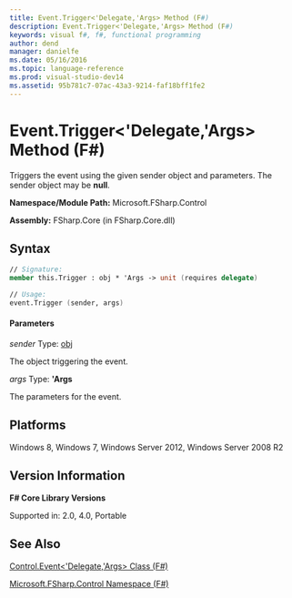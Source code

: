 ```yaml
---
title: Event.Trigger<'Delegate,'Args> Method (F#)
description: Event.Trigger<'Delegate,'Args> Method (F#)
keywords: visual f#, f#, functional programming
author: dend
manager: danielfe
ms.date: 05/16/2016
ms.topic: language-reference
ms.prod: visual-studio-dev14
ms.assetid: 95b781c7-07ac-43a3-9214-faf18bff1fe2 
---
```


# Event.Trigger<'Delegate,'Args> Method (F#)

Triggers the event using the given sender object and parameters. The sender object may be **null**.

**Namespace/Module Path:** Microsoft.FSharp.Control

**Assembly:** FSharp.Core (in FSharp.Core.dll)


## Syntax

```fsharp
// Signature:
member this.Trigger : obj * 'Args -> unit (requires delegate)

// Usage:
event.Trigger (sender, args)
```

#### Parameters
*sender*
Type: [obj](https://msdn.microsoft.com/library/dcf2430f-702b-40e5-a0a1-97518bf137f7)


The object triggering the event.


*args*
Type: **'Args**


The parameters for the event.


## Platforms
Windows 8, Windows 7, Windows Server 2012, Windows Server 2008 R2


## Version Information
**F# Core Library Versions**

Supported in: 2.0, 4.0, Portable




## See Also
[Control.Event&#60;'Delegate,'Args&#62; Class &#40;F&#35;&#41;](Control.Event%5B%27Delegate%2C%27Args%5D-Class-%5BFSharp%5D.md)

[Microsoft.FSharp.Control Namespace &#40;F&#35;&#41;](Microsoft.FSharp.Control-Namespace-%5BFSharp%5D.md)

